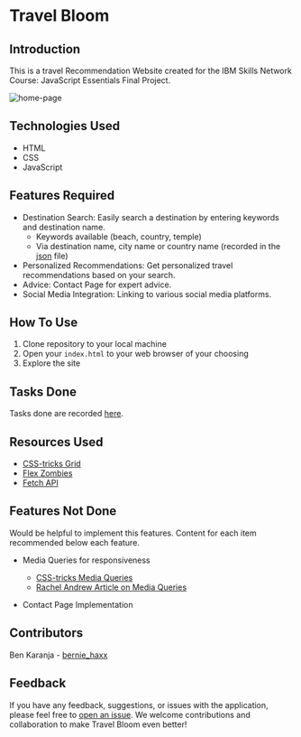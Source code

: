 # Travel Bloom

## Introduction

This is a travel Recommendation Website created for the IBM Skills Network Course: JavaScript Essentials Final Project.

![home-page](./images/home_page.png)

## Technologies Used
- HTML
- CSS
- JavaScript

## Features Required
- Destination Search: Easily search a destination by entering keywords and destination name.
    - Keywords available (beach, country, temple)
    - Via destination name, city name or country name (recorded in the [json](./travel_recommendation_api.json) file)
- Personalized Recommendations: Get personalized travel recommendations based on your search.
- Advice: Contact Page for expert advice.
- Social Media Integration: Linking to various social media platforms.

## How To Use
1. Clone repository to your local machine
2. Open your `index.html` to your web browser of your choosing
3. Explore the site

## Tasks Done
Tasks done are recorded [here](./TASKS.md).

## Resources Used

- [CSS-tricks Grid](https://css-tricks.com/css-masonry-css-grid/)
- [Flex Zombies](https://mastery.games/flexboxzombies/chapter/2/level/4)
- [Fetch API](https://developer.mozilla.org/en-US/docs/Web/API/Fetch_API)

## Features Not Done
Would be helpful to implement this features.
Content for each item recommended below each feature.

- Media Queries for responsiveness
    - [CSS-tricks Media Queries](https://css-tricks.com/a-complete-guide-to-css-media-queries/)
    - [Rachel Andrew Article on Media Queries](https://www.smashingmagazine.com/2018/02/media-queries-responsive-design-2018/)

- Contact Page Implementation

## Contributors

Ben Karanja - [bernie_haxx](https://github.com/bernie-haxx)

## Feedback

If you have any feedback, suggestions, or issues with the application, please feel free to [open an issue](https://github.com/bernie-haxx/Travel-Bloom/issues). We welcome contributions and collaboration to make Travel Bloom even better!